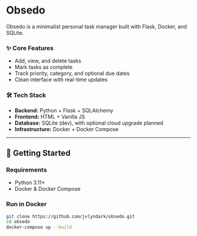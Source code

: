 # Obsedo

Obsedo is a minimalist personal task manager built with Flask, Docker, and SQLite.

### ✨ Core Features

- Add, view, and delete tasks
- Mark tasks as complete
- Track priority, category, and optional due dates
- Clean interface with real-time updates

### 🛠️ Tech Stack

- **Backend:** Python + Flask + SQLAlchemy
- **Frontend:** HTML + Vanilla JS
- **Database:** SQLite (dev), with optional cloud upgrade planned
- **Infrastructure:** Docker + Docker Compose

---

## 🚀 Getting Started

### Requirements

- Python 3.11+
- Docker & Docker Compose

### Run in Docker

```bash
git clone https://github.com/jvlyndark/obsedo.git
cd obsedo
docker-compose up --build
```
